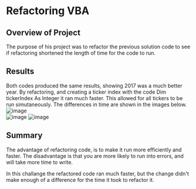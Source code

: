 # Refactoring VBA

## Overview of Project

The purpose of his project was to refactor the previous solution code to see if refactoring shortened the length of time for the code to run.

## Results

Both codes produced the same results, showing 2017 was a much better year. By refactoring, and creating a ticker index with the code Dim tickerIndex As Integer it ran much faster. This allowed for all tickers to be run simutaneously. The differences in time are shown in the images below.
 ![image](https://user-images.githubusercontent.com/106006911/173867278-797aedc1-f222-45b9-920b-627b0b9ed0f9.png)      
![image](https://user-images.githubusercontent.com/106006911/173867758-c77e4a53-b935-47f7-b4ce-c87e02d68749.png)
![image](https://user-images.githubusercontent.com/106006911/173867999-e6edd4f0-f016-4924-bbad-a3c34226a705.png)



## Summary

The advantage of refactoring code, is to make it run more efficiently and faster. The disadvantage is that you are more likely to run into errors, and will take  more time to write.

In this challange the refactored code ran much faster, but the change didn't make enough of a difference for the time it took to refactor it.
